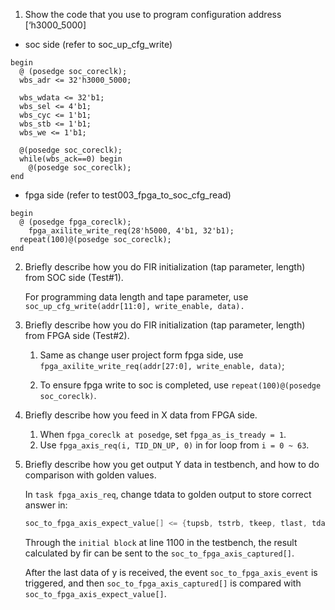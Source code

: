 1. Show the code that you use to program configuration address [‘h3000_5000]

* soc side (refer to soc_up_cfg_write)
```verilog=
begin
  @ (posedge soc_coreclk);
  wbs_adr <= 32'h3000_5000;

  wbs_wdata <= 32'b1;
  wbs_sel <= 4'b1;
  wbs_cyc <= 1'b1;
  wbs_stb <= 1'b1;
  wbs_we <= 1'b1;

  @(posedge soc_coreclk);
  while(wbs_ack==0) begin
    @(posedge soc_coreclk);
end
```
* fpga side (refer to test003_fpga_to_soc_cfg_read)
```verilog=
begin
  @ (posedge fpga_coreclk);
    fpga_axilite_write_req(28'h5000, 4'b1, 32'b1);
  repeat(100)@(posedge soc_coreclk);
end
```
2. Briefly describe how you do FIR initialization (tap parameter, length) from SOC side (Test#1).

    For programming data length and tape parameter, use `soc_up_cfg_write(addr[11:0], write_enable, data).`
3. Briefly describe how you do FIR initialization (tap parameter, length) from FPGA side (Test#2).

    1. Same as change user project form fpga side, use `fpga_axilite_write_req(addr[27:0], write_enable, data)`;
    
    2. To ensure fpga write to soc is completed, use `repeat(100)@(posedge soc_coreclk)`.

4. Briefly describe how you feed in X data from FPGA side.
    1.	When `fpga_coreclk at posedge`, set `fpga_as_is_tready = 1`.
    2.	Use `fpga_axis_req(i, TID_DN_UP, 0)` in for loop from `i = 0 ~ 63`.

5. Briefly describe how you get output Y data in testbench, and how to do comparison with golden values.

    In `task fpga_axis_req`, change tdata to golden output to store correct answer in:
    ```verilog
    soc_to_fpga_axis_expect_value[] <= {tupsb, tstrb, tkeep, tlast, tdata};
    ```

    Through the `initial block` at line 1100 in the testbench, the result calculated by fir can be sent to the `soc_to_fpga_axis_captured[]`.

    After the last data of y is received, the event `soc_to_fpga_axis_event` is triggered, and then `soc_to_fpga_axis_captured[]` is compared with `soc_to_fpga_axis_expect_value[]`.
